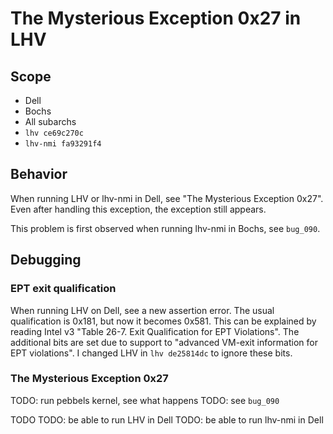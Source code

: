 # The Mysterious Exception 0x27 in LHV

## Scope
* Dell
* Bochs
* All subarchs
* `lhv ce69c270c`
* `lhv-nmi fa93291f4`

## Behavior
When running LHV or lhv-nmi in Dell, see "The Mysterious Exception 0x27". Even
after handling this exception, the exception still appears.

This problem is first observed when running lhv-nmi in Bochs, see `bug_090`.

## Debugging

### EPT exit qualification

When running LHV on Dell, see a new assertion error. The usual qualification is
0x181, but now it becomes 0x581. This can be explained by reading Intel v3
"Table 26-7. Exit Qualification for EPT Violations". The additional bits are
set due to support to "advanced VM-exit information for EPT violations". I
changed LHV in `lhv de25814dc` to ignore these bits.

### The Mysterious Exception 0x27

TODO: run pebbels kernel, see what happens
TODO: see `bug_090`

TODO
TODO: be able to run LHV in Dell
TODO: be able to run lhv-nmi in Dell


